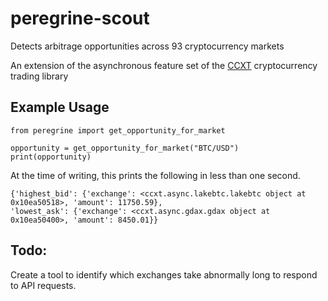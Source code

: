# peregrine-scout
Detects arbitrage opportunities across 93 cryptocurrency markets

An extension of the asynchronous feature set of the [CCXT](https://github.com/ccxt/ccxt/) cryptocurrency trading library

## Example Usage
```
from peregrine import get_opportunity_for_market

opportunity = get_opportunity_for_market("BTC/USD")
print(opportunity)
```
At the time of writing, this prints the following in less than one second.
```
{'highest_bid': {'exchange': <ccxt.async.lakebtc.lakebtc object at 0x10ea50518>, 'amount': 11750.59}, 
'lowest_ask': {'exchange': <ccxt.async.gdax.gdax object at 0x10ea50400>, 'amount': 8450.01}}
```

## Todo:
Create a tool to identify which exchanges take abnormally long to respond to API requests.
